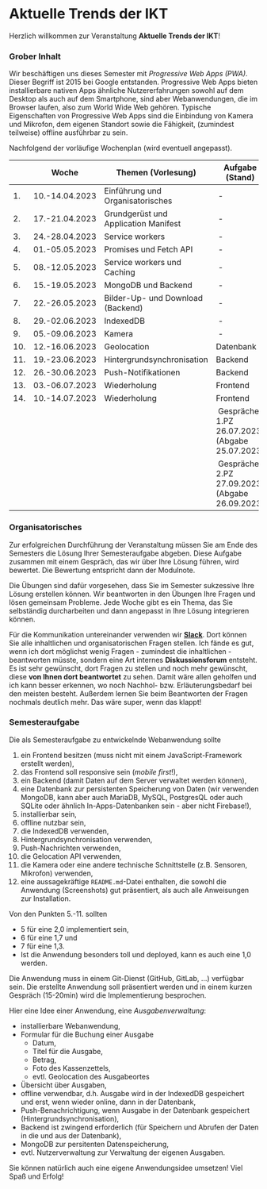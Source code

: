# Aktuelle Trends der IKT

Herzlich willkommen zur Veranstaltung **Aktuelle Trends der IKT**! 

### Grober Inhalt

Wir beschäftigen uns dieses Semester mit *Progressive Web Apps (PWA)*. Dieser Begriff ist 2015 bei Google entstanden. Progressive Web Apps bieten installierbare nativen Apps ähnliche Nutzererfahrungen sowohl auf dem Desktop als auch auf dem Smartphone, sind aber Webanwendungen, die im Browser laufen, also zum World Wide Web gehören. Typische Eigenschaften von Progressive Web Apps sind die Einbindung von Kamera und Mikrofon, dem eigenen Standort sowie die Fähigkeit, (zumindest teilweise) offline ausführbar zu sein. 

Nachfolgend der vorläufige Wochenplan (wird eventuell angepasst). 

| | Woche | Themen (Vorlesung) |  Aufgabe (Stand) | Abgabe Übung bis | 
|-|-------|--------------------|-----------------|------------------|
| 1. | 10.-14.04.2023 | Einführung und Organisatorisches |  - | - | 
| 2. | 17.-21.04.2023 | Grundgerüst und Application Manifest |  - | 30.04.2023 | 
| 3. | 24.-28.04.2023 | Service workers |  - | 07.05.2023 | 
| 4. | 01.-05.05.2023 | Promises und Fetch API |  - | 14.05.2023 | 
| 5. | 08.-12.05.2023 | Service workers und Caching |  - | 21.05.2023 | 
| 6. | 15.-19.05.2023 | MongoDB und Backend |  - | 28.05.2023 | 
| 7. | 22.-26.05.2023 | Bilder-Up- und Download (Backend) |  - | 04.06.2023 | 
| 8. | 29.-02.06.2023 | IndexedDB |  - | 11.06.2023 | 
| 9. | 05.-09.06.2023 | Kamera |  - | 18.06.2023 | 
| 10. | 12.-16.06.2023 | Geolocation |  Datenbank | - | 
| 11. | 19.-23.06.2023 | Hintergrundsynchronisation |  Backend | - | 
| 12. | 26.-30.06.2023 | Push-Notifikationen |  Backend | - |
| 13. | 03.-06.07.2023 | Wiederholung |  Frontend | - |
| 14. | 10.-14.07.2023 | Wiederholung |  Frontend | - |
|  |  |  | Gespräche 1.PZ 26.07.2023 (Abgabe 25.07.2023) | - |
|  |  |  | Gespräche 2.PZ 27.09.2023 (Abgabe 26.09.2023) | - |

### Organisatorisches 

Zur erfolgreichen Durchführung der Veranstaltung müssen Sie am Ende des Semesters die Lösung Ihrer Semesteraufgabe abgeben. Diese Aufgabe zusammen mit einem Gespräch, das wir über Ihre Lösung führen, wird bewertet. Die Bewertung entspricht dann der Modulnote. 

Die Übungen sind dafür vorgesehen, dass Sie im Semester sukzessive Ihre Lösung erstellen können. Wir beantworten in den Übungen Ihre Fragen und lösen gemeinsam Probleme. Jede Woche gibt es ein Thema, das Sie selbständig durcharbeiten und dann angepasst in Ihre Lösung integrieren können.  

Für die Kommunikation untereinander verwenden wir [**Slack**](https://slack.com/intl/de-de/). Dort können Sie alle inhaltlichen und organisatorischen Fragen stellen. Ich fände es gut, wenn ich dort möglichst wenig Fragen - zumindest die inhaltlichen - beantworten müsste, sondern eine Art internes **Diskussionsforum** entsteht. Es ist sehr gewünscht, dort Fragen zu stellen und noch mehr gewünscht, diese **von Ihnen dort beantwortet** zu sehen. Damit wäre allen geholfen und ich kann besser erkennen, wo noch Nachhol- bzw. Erläuterungsbedarf bei den meisten besteht. Außerdem lernen Sie beim Beantworten der Fragen nochmals deutlich mehr. Das wäre super, wenn das klappt!


### Semesteraufgabe

Die als Semesteraufgabe zu entwickelnde Webanwendung sollte

1. ein Frontend besitzen (muss nicht mit einem JavaScript-Framework erstellt werden),
2. das Frontend soll responsive sein (*mobile first*!),
3. ein Backend (damit Daten auf dem Server verwaltet werden können), 
4. eine Datenbank zur persistenten Speicherung von Daten (wir verwenden MongoDB, kann aber auch MariaDB, MySQL, PostgresQL oder auch SQLite oder ähnlich In-Apps-Datenbanken sein - aber nicht Firebase!),
5. installierbar sein,
6. offline nutzbar sein,
7. die IndexedDB verwenden,
8. Hintergrundsynchronisation verwenden,
9. Push-Nachrichten verwenden,
10. die Gelocation API verwenden,
11. die Kamera oder eine andere technische Schnittstelle (z.B. Sensoren, Mikrofon) verwenden,
12. eine aussagekräftige `README.md`-Datei enthalten, die sowohl die Anwendung (Screenshots) gut präsentiert, als auch alle Anweisungen zur Installation.

Von den Punkten 5.-11. sollten 

- 5 für eine 2,0 implementiert sein, 
- 6 für eine 1,7 und 
- 7 für eine 1,3. 
- Ist die Anwendung besonders toll und deployed, kann es auch eine 1,0 werden. 

Die Anwendung muss in einem Git-Dienst (GitHub, GitLab, ...) verfügbar sein. Die erstellte Anwendung soll präsentiert werden und in einem kurzen Gespräch (15-20min) wird die Implementierung besprochen. 

Hier eine Idee einer Anwendung, eine *Ausgabenverwaltung*:

- installierbare Webanwendung, 
- Formular für die Buchung einer Ausgabe 
	- Datum, 
	- Titel für die Ausgabe, 
	- Betrag, 
	- Foto des Kassenzettels, 
	- evtl. Geolocation des Ausgabeortes
- Übersicht über Ausgaben,
- offline verwendbar, d.h. Ausgabe wird in der IndexedDB gespeichert und erst, wenn wieder online, dann in der Datenbank,
- Push-Benachrichtigung, wenn Ausgabe in der Datenbank gespeichert (Hintergrundsynchronisation), 
- Backend ist zwingend erforderlich (für Speichern und Abrufen der Daten in die und aus der Datenbank),
- MongoDB zur persitenten Datenspeicherung,
- evtl. Nutzerverwaltung zur Verwaltung der eigenen Ausgaben.

Sie können natürlich auch eine eigene Anwendungsidee umsetzen! Viel Spaß und Erfolg!   


